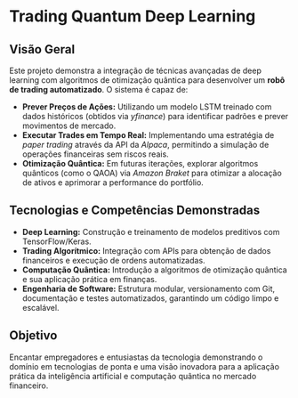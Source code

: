 # Trading Quantum Deep Learning

## Visão Geral

Este projeto demonstra a integração de técnicas avançadas de deep learning com algoritmos de otimização quântica para desenvolver um **robô de trading automatizado**. O sistema é capaz de:

- **Prever Preços de Ações:** Utilizando um modelo LSTM treinado com dados históricos (obtidos via *yfinance*) para identificar padrões e prever movimentos de mercado.
- **Executar Trades em Tempo Real:** Implementando uma estratégia de *paper trading* através da API da *Alpaca*, permitindo a simulação de operações financeiras sem riscos reais.
- **Otimização Quântica:** Em futuras iterações, explorar algoritmos quânticos (como o QAOA) via *Amazon Braket* para otimizar a alocação de ativos e aprimorar a performance do portfólio.

## Tecnologias e Competências Demonstradas

- **Deep Learning:** Construção e treinamento de modelos preditivos com TensorFlow/Keras.
- **Trading Algorítmico:** Integração com APIs para obtenção de dados financeiros e execução de ordens automatizadas.
- **Computação Quântica:** Introdução a algoritmos de otimização quântica e sua aplicação prática em finanças.
- **Engenharia de Software:** Estrutura modular, versionamento com Git, documentação e testes automatizados, garantindo um código limpo e escalável.

## Objetivo

Encantar empregadores e entusiastas da tecnologia demonstrando o domínio em tecnologias de ponta e uma visão inovadora para a aplicação prática da inteligência artificial e computação quântica no mercado financeiro.
